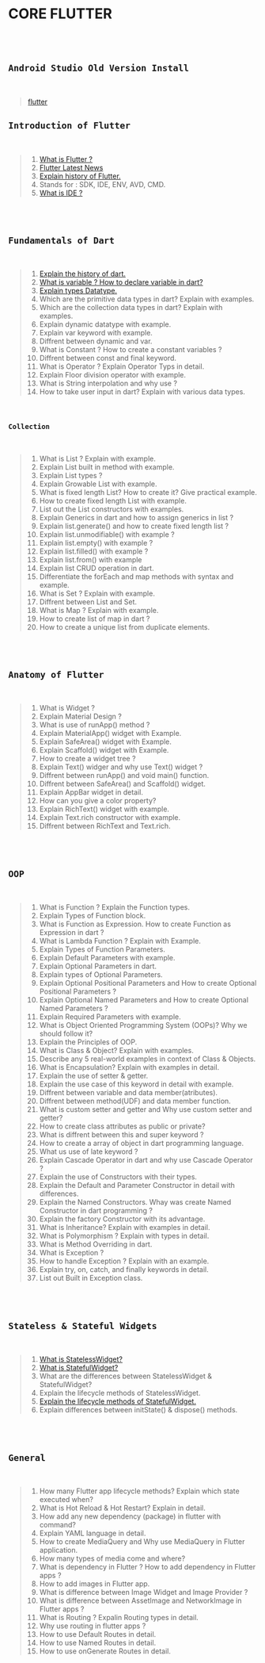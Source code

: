 # CORE FLUTTER

<br><br>

## `Android Studio Old Version Install`

<br>

> [flutter](https://developer.android.com/studio/archive)

## `Introduction of Flutter`

<br>

> 1. [What is Flutter ?](https://medium.com/@growsolutions/what-is-flutter-a-complete-guide-to-googles-framework-b51ae5e2fbd5#:~:text=Flutter%20is%20a%20mobile%20app,platforms%20using%20a%20single%20codebase.)
> 2. [Flutter Latest News](https://medium.com/flutter)
> 3. [Explain history of Flutter.](https://friflex.medium.com/flutter-a-success-story-9167eb9085e6)
> 4. Stands for : SDK, IDE, ENV, AVD, CMD.
> 5. [What is IDE ?](https://medium.com/@rafaelmammadov/what-is-java-what-is-ide-3b2fa48fb6a1#:~:text=IDE%20(Integrated%20Development%20Environment)%20can,and%20help%20us%20see%20errors.)

<br><br>

## `Fundamentals of Dart`

<br>

> 1. [Explain the history of dart.](https://medium.com/@author2000.1225/the-history-and-rules-of-dart-language-f25e09a58530)
> 2. [What is variable ? How to declare variable in dart?](https://medium.com/@MrArc/dart-variables-7dbcc943448d)
> 3. [Explain types Datatype.](https://medium.com/@arte.bi/dart-variables-and-basic-types-147ee29d7185)
> 4. Which are the primitive data types in dart? Explain with examples.	
> 5. Which are the collection data types in dart? Explain with examples.
> 6. Explain dynamic datatype with example.
> 7. Explain var keyword with example.
> 8. Diffrent between dynamic and var.
> 9. What is Constant ? How to create a constant variables ?
> 10. Diffrent between const and final keyword.
> 11. What is Operator ? Explain Operator Typs in detail.
> 12. Explain Floor division operator with example.
> 13. What is String interpolation and why use ?
> 14. How to take user input in dart? Explain with various data types.	

<br>

### `Collection`

<br>

> 1. What is List ? Explain with example.
> 2. Explain List built in method with example.
> 3. Explain List types ?
> 4. Explain Growable List with example.
> 5. What is fixed length List? How to create it? Give practical example.	
> 6. How to create fixed length List with example.
> 7. List out the List constructors with examples.
> 8. Explain Generics in dart and how to assign generics in list ?
> 9. Explain list.generate() and how to create fixed length list ?
> 10. Explain list.unmodifiable() with example ?
> 11. Explain list.empty() with example ?
> 12. Explain list.filled() with example ?
> 13. Explain list.from() with example
> 14. Explain list CRUD operation in dart.
> 15. Differentiate the forEach and map methods with syntax and example.
> 16. What is Set ? Explain with example.
> 17. Diffrent between List and Set.
> 18. What is Map ? Explain with example.
> 19. How to create list of map in dart ?
> 20. How to create a unique list from duplicate elements.

<br><br>


## `Anatomy of Flutter`

<br>

> 1. What is Widget ?
> 2. Explain Material Design ?
> 3. What is use of runApp() method ?
> 4. Explain MaterialApp() widget with Example.
> 5. Explain SafeArea() widget with Example.
> 6. Explain Scaffold() widget with Example.
> 7. How to create a widget tree ?
> 8. Explain Text() widger and why use Text() widget ?
> 9. Diffrent between runApp() and void main() function.
> 10. Diffrent between SafeArea() and Scaffold() widget.
> 11. Explain AppBar widget in detail.
> 12. How can you give a color property?
> 13. Explain RichText() widget with example.
> 14. Explain Text.rich constructor with example.
> 15. Diffrent between RichText and Text.rich.

<br><br>

## `OOP `

<br>

> 1. What is Function ? Explain the Function types.
> 2. Explain Types of Function block.
> 3. What is Function as Expression. How to create Function as Expression in dart ?
> 4. What is Lambda Function ? Explain with Example.
> 5. Explain Types of Function Parameters.
> 6. Explain Default Parameters with example.
> 7. Explain Optional Parameters in dart.
> 8. Explain types of Optional Parameters.
> 9. Explain Optional Positional Parameters and How to create Optional Positional Parameters ?
> 10. Explain Optional Named Parameters and How to create Optional Named Parameters ?
> 11. Explain Required Parameters with example.
> 12. What is Object Oriented Programming System (OOPs)? Why we should follow it?
> 13. Explain the Principles of OOP.
> 14. What is Class & Object? Explain with examples.
> 15. Describe any 5 real-world examples in context of Class & Objects.
> 16. What is Encapsulation? Explain with examples in detail.
> 17. Explain the use of setter & getter.
> 18. Explain the use case of this keyword in detail with example.
> 19. Diffrent between variable and data member(atributes).
> 20. Diffrent between method(UDF) and data member function.
> 21. What is custom setter and getter and Why use custom setter and getter?
> 22. How to create class attributes as public or private?
> 23. What is diffrent between this and super keyword ?
> 24. How to create a array of object in dart programming language.
> 25. What us use of late keyword ?
> 26. Explain Cascade Operator in dart and why use Cascade Operator ?
> 27. Explain the use of Constructors with their types.
> 28. Explain the Default and Parameter Constructor in detail with differences.
> 29. Explain the Named Constructors. Whay was create Named Constructor in dart programming ?
> 30. Explain the factory Constructor with its advantage.
> 31. What is Inheritance? Explain with examples in detail.
> 32. What is Polymorphism ? Explain with types in detail.
> 33. What is Method Overriding in dart.
> 34. What is Exception ? 
> 35. How to handle Exception ? Explain with an example.
> 36. Explain try, on, catch, and finally keywords in detail.
> 37. List out Built in Exception class.


<br><br>

## `Stateless & Stateful Widgets`

<br>

> 1. [What is StatelessWidget?](https://medium.com/@milankathiriya/what-is-statelesswidget-in-flutter-4932bb11e498)
> 2. [What is StatefulWidget?](https://medium.com/@milankathiriya/what-is-statefulwidget-in-flutter-6e043c4cbda9)
> 3. What are the differences between StatelessWidget & StatefulWidget?
> 4. Explain the lifecycle methods of StatelessWidget.
> 5. [Explain the lifecycle methods of StatefulWidget.](https://medium.com/@hadiyaaamir222/lifecycle-of-a-stateful-widget-aece2d56c946)
> 6. Explain differences between initState() & dispose() methods.


<br><br>

## `General`

<br>

> 1. How many Flutter app lifecycle methods? Explain which state executed when?
> 2. What is Hot Reload & Hot Restart? Explain in detail.
> 3. How add any new dependency (package) in flutter with command?
> 4. Explain YAML language in detail.
> 5. How to create MediaQuery and Why use MediaQuery in Flutter application.
> 6. How many types of media come and where?
> 7. What is dependency in Flutter ? How to add dependency in Flutter apps ?
> 8. How to add images in Flutter app.
> 9. What is difference between Image Widget and Image Provider ?
> 10. What is difference between AssetImage and NetworkImage in Flutter apps ?
> 11. What is Routing ? Expalin Routing types in detail.
> 12. Why use routing in flutter apps ?
> 13. How to use Default Routes in detail.
> 14. How to use Named Routes in detail.
> 15. How to use onGenerate Routes in detail.

